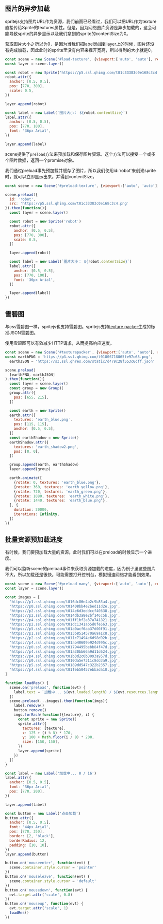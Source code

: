 ## 图片的异步加载

spritejs支持图片URL作为资源，我们前面已经看过，我们可以把URL作为texture直接传给Sprite的textures属性。但是，因为网络图片资源是异步加载的，这会可能导致sprite的异步显示以及我们拿到的sprite的contentSize为0。

<div id="load-texture" class="sprite-container"></div>

获取图片大小之所以为0，是因为当我们把label添加到layer上的时候，图片还没有完成加载，因此此时的sprite里没有内容来撑开宽高，所以得到的大小就是0。

```js
const scene = new Scene('#load-texture', {viewport:['auto', 'auto'], resolution: [1540, 600]})
const layer = scene.layer()

const robot = new Sprite('https://p5.ssl.qhimg.com/t01c33383c0e168c3c4.png')
robot.attr({
  anchor: [0.5, 0.5],
  pos: [770, 300],
  scale: 0.5,
})

layer.append(robot)

const label = new Label(`图片大小： ${robot.contentSize}`)
label.attr({
  anchor: [0.5, 0.5],
  pos: [770, 100],
  font: '36px Arial',
})

layer.append(label)
```

scene提供了`preload`方法来预加载和保存图片资源。这个方法可以接受一个或多个图片数据，返回一个promise对象。

<div id="preload-texture" class="sprite-container"></div>

我们通过preload事先预加载并缓存了图片，所以我们使用id:'robot'来创建sprite时，就可以立即显示出来，并得到contentSize。

```js
const scene = new Scene('#preload-texture', {viewport:['auto', 'auto'], resolution: [1540, 600]})

scene.preload({
  id: 'robot',
  src: 'https://p5.ssl.qhimg.com/t01c33383c0e168c3c4.png'
}).then(function(){
  const layer = scene.layer()

  const robot = new Sprite('robot')
  robot.attr({
    anchor: [0.5, 0.5],
    pos: [770, 300],
    scale: 0.5,
  })

  layer.append(robot)

  const label = new Label(`图片大小： ${robot.contentSize}`)
  label.attr({
    anchor: [0.5, 0.5],
    pos: [770, 100],
    font: '36px Arial',
  })

  layer.append(label)
})
```

## 雪碧图

与css雪碧图一样，spritejs也支持雪碧图。spritejs支持[texture packer](https://www.codeandweb.com/texturepacker)生成的标准JSON雪碧图。

<div id="texturepacker" class="sprite-container"></div>

使用雪碧图可以有效减少HTTP请求，从而提高响应速度。

```js
const scene = new Scene('#texturepacker', {viewport:['auto', 'auto'], resolution: [1540, 600]})
const earthPNG = 'https://p3.ssl.qhimg.com/t01806718065fe97c65.png',
  earthJSON = 'https://s3.ssl.qhres.com/static/d479c28f553c6cff.json'

scene.preload(
  [earthPNG, earthJSON]
).then(function(){
  const layer = scene.layer()
  const group = new Group()
  group.attr({
    pos: [655, 215],
  })

  const earth = new Sprite()
  earth.attr({
    textures: 'earth_blue.png',
    pos: [115, 115],
    anchor: [0.5, 0.5],
  })
  const earthShadow = new Sprite()
  earthShadow.attr({
    textures: 'earth_shadow2.png',
    pos: [0, 0],
  })

  group.append(earth, earthShadow)
  layer.append(group)

  earth.animate([
    {rotate: 0, textures: 'earth_blue.png'},
    {rotate: 360, textures: 'earth_yellow.png'},
    {rotate: 720, textures: 'earth_green.png'},
    {rotate: 1080, textures: 'earth_white.png'},
    {rotate: 1440, textures: 'earth_blue.png'},
  ], {
    duration: 20000,
    iterations: Infinity,
  })
})
```

## 批量资源预加载进度

有时候，我们要预加载大量的资源，此时我们可以在preload的时候显示一个进度。

<div id="preload-many" class="sprite-container"></div>

我们可以监听scene的preload事件来获取资源加载的进度，因为例子里这些图片不大，所以加载还是很快，可能需要打开控制台，模拟慢速网络才能看到效果。

```js
const scene = new Scene('#preload-many', {viewport:['auto', 'auto'], resolution: [1540, 600]})
const layer = scene.layer()

const images = [
  'https://p1.ssl.qhimg.com/t016dc86e4b2c9b83a4.jpg',
  'https://p0.ssl.qhimg.com/t01408bb4e2bed11d2e.jpg',
  'https://p2.ssl.qhimg.com/t014e6d3eddccf40638.jpg',
  'https://p2.ssl.qhimg.com/t014db3a8e2bf146c5b.jpg',
  'https://p4.ssl.qhimg.com/t01ff1bf2a37a741821.jpg',
  'https://p2.ssl.qhimg.com/t01dc1341ab5d0fe663.jpg',
  'https://p5.ssl.qhimg.com/t01a0acf6aa37d00f91.jpg',
  'https://p1.ssl.qhimg.com/t013b8514570a69a1c8.jpg',
  'https://p2.ssl.qhimg.com/t011c71494e6d98d92b.jpg',
  'https://p4.ssl.qhimg.com/t01ab40609e924d995c.jpg',
  'https://p0.ssl.qhimg.com/t01794495bebb84f47d.jpg',
  'https://p4.ssl.qhimg.com/t01a30bb66a9d11d624.jpg',
  'https://p4.ssl.qhimg.com/t01b3d2c0b0093a957d.jpg',
  'https://p0.ssl.qhimg.com/t010da5e7311c8dd3a9.jpg',
  'https://p5.ssl.qhimg.com/t0189dd547c322b2357.jpg',
  'https://p4.ssl.qhimg.com/t01feb50457ebbada10.jpg',
]

function loadRes() {
  scene.on('preload', function(evt) {
    label.text = `加载中... ${evt.loaded.length} / ${evt.resources.length}`
  })
  scene.preload(...images).then(function(imgs){
    label.remove()
    button.remove()
    imgs.forEach(function({texture}, i) {
      const sprite = new Sprite()
      sprite.attr({
        textures: [texture],
        x: 125 + (i % 8) * 170,
        y: 100 + Math.floor(i / 8) * 200,
        size: [150, 150],
      })
      layer.append(sprite)
    })
  })
}

const label = new Label('加载中... 0 / 16')
label.attr({
  anchor: [0.5, 0.5],
  font: '36px Arial',
  pos: [770, 200],
})

layer.append(label)

const button = new Label('点击加载')
button.attr({
  anchor: [0.5, 0.5],
  font: '44px Arial',
  pos: [770, 350],
  border: [2, 'black'],
  borderRadius: 12,
  padding: [10, 10],
})
layer.append(button)

button.on('mouseenter', function(evt) {
  scene.container.style.cursor = 'pointer'
})
button.on('mouseleave', function(evt) {
  scene.container.style.cursor = 'default'
})
button.on('mousedown', function(evt) {
  evt.target.attr('scale', 0.8)
})
button.on('mouseup', function(evt) {
  evt.target.attr('scale', 1)
  loadRes()
})
```


<script>
const {Scene, Layer, Sprite, Label, Path, Group} = spritejs

;(function(){
  const scene = new Scene('#load-texture', {viewport:['auto', 'auto'], resolution: [1540, 600]})
  const layer = scene.layer()

  const robot = new Sprite('https://p5.ssl.qhimg.com/t01c33383c0e168c3c4.png')
  robot.attr({
    anchor: [0.5, 0.5],
    pos: [770, 300],
    scale: 0.5,
  })

  layer.append(robot)

  const label = new Label(`图片大小： ${robot.contentSize}`)
  label.attr({
    anchor: [0.5, 0.5],
    pos: [770, 100],
    font: '36px Arial',
  })

  layer.append(label)
}())

;(function(){
  const scene = new Scene('#preload-texture', {viewport:['auto', 'auto'], resolution: [1540, 600]})
  
  scene.preload({
    id: 'robot',
    src: 'https://p5.ssl.qhimg.com/t01c33383c0e168c3c4.png'
  }).then(function(){
    const layer = scene.layer()

    const robot = new Sprite('robot')
    robot.attr({
      anchor: [0.5, 0.5],
      pos: [770, 300],
      scale: 0.5,
    })

    layer.append(robot)

    const label = new Label(`图片大小： ${robot.contentSize}`)
    label.attr({
      anchor: [0.5, 0.5],
      pos: [770, 100],
      font: '36px Arial',
    })

    layer.append(label)
  })
}())

;(function(){
  const scene = new Scene('#texturepacker', {viewport:['auto', 'auto'], resolution: [1540, 600]})
  const earthPNG = 'https://p3.ssl.qhimg.com/t01806718065fe97c65.png',
    earthJSON = 'https://s3.ssl.qhres.com/static/d479c28f553c6cff.json'

  scene.preload(
    [earthPNG, earthJSON]
  ).then(function(){
    const layer = scene.layer()
    const group = new Group()
    group.attr({
      pos: [655, 215],
    })

    const earth = new Sprite()
    earth.attr({
      textures: 'earth_blue.png',
      pos: [115, 115],
      anchor: [0.5, 0.5],
    })
    const earthShadow = new Sprite()
    earthShadow.attr({
      textures: 'earth_shadow2.png',
      pos: [0, 0],
    })

    group.append(earth, earthShadow)
    layer.append(group)

    earth.animate([
      {rotate: 0, textures: 'earth_blue.png'},
      {rotate: 360, textures: 'earth_yellow.png'},
      {rotate: 720, textures: 'earth_green.png'},
      {rotate: 1080, textures: 'earth_white.png'},
      {rotate: 1440, textures: 'earth_blue.png'},
    ], {
      duration: 20000,
      iterations: Infinity,
    })
  })
}())

;(function(){
  const scene = new Scene('#preload-many', {viewport:['auto', 'auto'], resolution: [1540, 600]})
  const layer = scene.layer()

  const images = [
    'https://p1.ssl.qhimg.com/t016dc86e4b2c9b83a4.jpg',
    'https://p0.ssl.qhimg.com/t01408bb4e2bed11d2e.jpg',
    'https://p2.ssl.qhimg.com/t014e6d3eddccf40638.jpg',
    'https://p2.ssl.qhimg.com/t014db3a8e2bf146c5b.jpg',
    'https://p4.ssl.qhimg.com/t01ff1bf2a37a741821.jpg',
    'https://p2.ssl.qhimg.com/t01dc1341ab5d0fe663.jpg',
    'https://p5.ssl.qhimg.com/t01a0acf6aa37d00f91.jpg',
    'https://p1.ssl.qhimg.com/t013b8514570a69a1c8.jpg',
    'https://p2.ssl.qhimg.com/t011c71494e6d98d92b.jpg',
    'https://p4.ssl.qhimg.com/t01ab40609e924d995c.jpg',
    'https://p0.ssl.qhimg.com/t01794495bebb84f47d.jpg',
    'https://p4.ssl.qhimg.com/t01a30bb66a9d11d624.jpg',
    'https://p4.ssl.qhimg.com/t01b3d2c0b0093a957d.jpg',
    'https://p0.ssl.qhimg.com/t010da5e7311c8dd3a9.jpg',
    'https://p5.ssl.qhimg.com/t0189dd547c322b2357.jpg',
    'https://p4.ssl.qhimg.com/t01feb50457ebbada10.jpg',
  ]

  function loadRes() {
    scene.on('preload', function(evt) {
      label.text = `加载中... ${evt.loaded.length} / ${evt.resources.length}`
    })
    scene.preload(...images).then(function(imgs){
      label.remove()
      button.remove()
      imgs.forEach(function({texture}, i) {
        const sprite = new Sprite()
        sprite.attr({
          textures: [texture],
          x: 125 + (i % 8) * 170,
          y: 100 + Math.floor(i / 8) * 200,
          size: [150, 150],
        })
        layer.append(sprite)
      })
    })
  }

  const label = new Label('加载中... 0 / 16')
  label.attr({
    anchor: [0.5, 0.5],
    font: '36px Arial',
    pos: [770, 200],
  })

  layer.append(label)

  const button = new Label('点击加载')
  button.attr({
    anchor: [0.5, 0.5],
    font: '44px Arial',
    pos: [770, 350],
    border: [2, 'black'],
    borderRadius: 12,
    padding: [10, 10],
  })
  layer.append(button)

  button.on('mouseenter', function(evt) {
    scene.container.style.cursor = 'pointer'
  })
  button.on('mouseleave', function(evt) {
    scene.container.style.cursor = 'default'
  })
  button.on('mousedown', function(evt) {
    evt.target.attr('scale', 0.8)
  })
  button.on('mouseup', function(evt) {
    evt.target.attr('scale', 1)
    loadRes()
  })
}())
</script>
